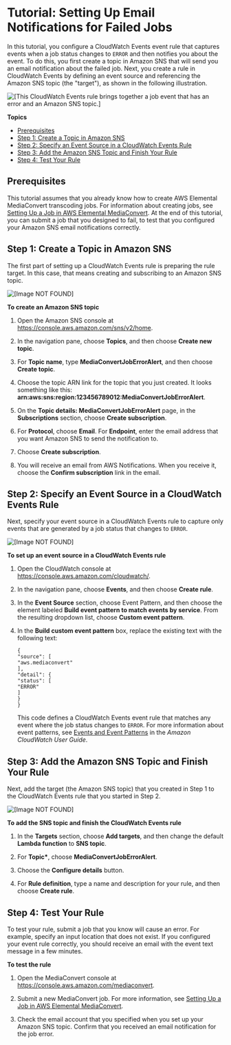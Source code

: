 # Tutorial: Setting Up Email Notifications for Failed Jobs<a name="mediaconvert_sns_tutorial"></a>

In this tutorial, you configure a CloudWatch Events event rule that captures events when a job status changes to `ERROR` and then notifies you about the event\. To do this, you first create a topic in Amazon SNS that will send you an email notification about the failed job\. Next, you create a rule in CloudWatch Events by defining an event source and referencing the Amazon SNS topic \(the "target"\), as shown in the following illustration\.

![\[This CloudWatch Events rule brings together a job event that has an error and an Amazon SNS topic.\]](http://docs.aws.amazon.com/mediaconvert/latest/ug/images/CloudWatchEvents_example.png)

**Topics**
+ [Prerequisites](#mediaconvert_sns_prereq)
+ [Step 1: Create a Topic in Amazon SNS](#mediaconvert_sns_create_topic)
+ [Step 2: Specify an Event Source in a CloudWatch Events Rule](#mediaconvert_sns_rule_event_sourece)
+ [Step 3: Add the Amazon SNS Topic and Finish Your Rule](#add-target-and-finish-rule)
+ [Step 4: Test Your Rule](#mediaconvert_sns_test_rule)

## Prerequisites<a name="mediaconvert_sns_prereq"></a>

This tutorial assumes that you already know how to create AWS Elemental MediaConvert transcoding jobs\. For information about creating jobs, see [Setting Up a Job in AWS Elemental MediaConvert](setting-up-a-job.md)\. At the end of this tutorial, you can submit a job that you designed to fail, to test that you configured your Amazon SNS email notifications correctly\.

## Step 1: Create a Topic in Amazon SNS<a name="mediaconvert_sns_create_topic"></a>

The first part of setting up a CloudWatch Events rule is preparing the rule target\. In this case, that means creating and subscribing to an Amazon SNS topic\.

![\[Image NOT FOUND\]](http://docs.aws.amazon.com/mediaconvert/latest/ug/images/CloudWatchEvents_tutorial-target.png)

**To create an Amazon SNS topic**

1. Open the Amazon SNS console at [https://console\.aws\.amazon\.com/sns/v2/home](https://console.aws.amazon.com/sns/v2/home)\.

1. In the navigation pane, choose **Topics**, and then choose **Create new topic**\.

1. For **Topic name**, type **MediaConvertJobErrorAlert**, and then choose **Create topic**\.

1. Choose the topic ARN link for the topic that you just created\. It looks something like this: **arn:aws:sns:region:123456789012:MediaConvertJobErrorAlert**\.

1. On the **Topic details: MediaConvertJobErrorAlert** page, in the **Subscriptions** section, choose **Create subscription**\. 

1. For **Protocol**, choose **Email**\. For **Endpoint**, enter the email address that you want Amazon SNS to send the notification to\.

1. Choose **Create subscription**\.

1. You will receive an email from AWS Notifications\. When you receive it, choose the **Confirm subscription** link in the email\. 

## Step 2: Specify an Event Source in a CloudWatch Events Rule<a name="mediaconvert_sns_rule_event_sourece"></a>

Next, specify your event source in a CloudWatch Events rule to capture only events that are generated by a job status that changes to `ERROR`\. 

![\[Image NOT FOUND\]](http://docs.aws.amazon.com/mediaconvert/latest/ug/images/CloudWatchEvents_tutorial-eventsource.png)

**To set up an event source in a CloudWatch Events rule**

1. Open the CloudWatch console at [https://console\.aws\.amazon\.com/cloudwatch/](https://console.aws.amazon.com/cloudwatch/)\.

1. In the navigation pane, choose **Events**, and then choose **Create rule**\.

1. In the **Event Source** section, choose Event Pattern, and then choose the element labeled **Build event pattern to match events by service**\. From the resulting dropdown list, choose **Custom event pattern**\.

1. In the **Build custom event pattern** box, replace the existing text with the following text: 

   ```
   {
   "source": [
   "aws.mediaconvert"
   ],
   "detail": {
   "status": [
   "ERROR"
   ]
   }
   }
   ```

   This code defines a CloudWatch Events event rule that matches any event where the job status changes to `ERROR`\. For more information about event patterns, see [Events and Event Patterns](http://docs.aws.amazon.com/AmazonCloudWatch/latest/DeveloperGuide/CloudWatchEventsandEventPatterns.html) in the *Amazon CloudWatch User Guide*\. 

## Step 3: Add the Amazon SNS Topic and Finish Your Rule<a name="add-target-and-finish-rule"></a>

Next, add the target \(the Amazon SNS topic\) that you created in Step 1 to the CloudWatch Events rule that you started in Step 2\.

![\[Image NOT FOUND\]](http://docs.aws.amazon.com/mediaconvert/latest/ug/images/CloudWatchEvents_tutorial-rule.png)

**To add the SNS topic and finish the CloudWatch Events rule**

1. In the **Targets** section, choose **Add targets**, and then change the default **Lambda function** to **SNS topic**\. 

1. For **Topic\***, choose **MediaConvertJobErrorAlert**\.

1. Choose the **Configure details** button\.

1. For **Rule definition**, type a name and description for your rule, and then choose **Create rule**\.

## Step 4: Test Your Rule<a name="mediaconvert_sns_test_rule"></a>

To test your rule, submit a job that you know will cause an error\. For example, specify an input location that does not exist\. If you configured your event rule correctly, you should receive an email with the event text message in a few minutes\. 

**To test the rule**

1. Open the MediaConvert console at [https://console\.aws\.amazon\.com/mediaconvert](https://console.aws.amazon.com/mediaconvert)\.

1. Submit a new MediaConvert job\. For more information, see [Setting Up a Job in AWS Elemental MediaConvert](setting-up-a-job.md)\.

1. Check the email account that you specified when you set up your Amazon SNS topic\. Confirm that you received an email notification for the job error\.